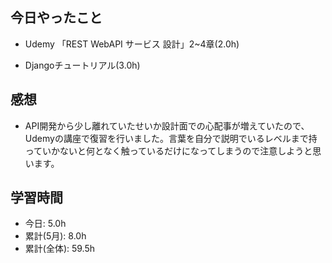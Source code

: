 
## 今日やったこと

+ Udemy 「REST WebAPI サービス 設計」2~4章(2.0h)

+ Djangoチュートリアル(3.0h)


## 感想

+ API開発から少し離れていたせいか設計面での心配事が増えていたので、Udemyの講座で復習を行いました。言葉を自分で説明でいるレベルまで持っていかないと何となく触っているだけになってしまうので注意しようと思います。


## 学習時間
+ 今日: 5.0h
+ 累計(5月): 8.0h
+ 累計(全体): 59.5h